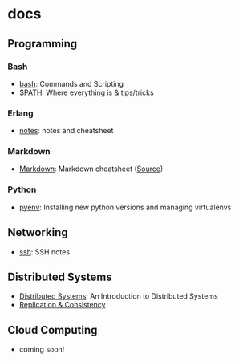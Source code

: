 # docs
## Programming
### Bash
- [bash](/src/bash.md): Commands and Scripting
- [$PATH](/src/path.md): Where everything is & tips/tricks

### Erlang
- [notes](/src/erlang.md): notes and cheatsheet

### Markdown
- [Markdown](/src/markdown.md): Markdown cheatsheet ([Source](https://github.com/adam-p/markdown-here/wiki/Markdown-Cheatsheet))

### Python
- [pyenv](/src/pyenv.md): Installing new python versions and managing virtualenvs

## Networking
- [ssh](/src/ssh.md): SSH notes

## Distributed Systems
- [Distributed Systems](/src/distributed_systems/distributed_systems.md): An Introduction to Distributed Systems
- [Replication & Consistency](/src/distributed_systems/replication.md)

## Cloud Computing
- coming soon!